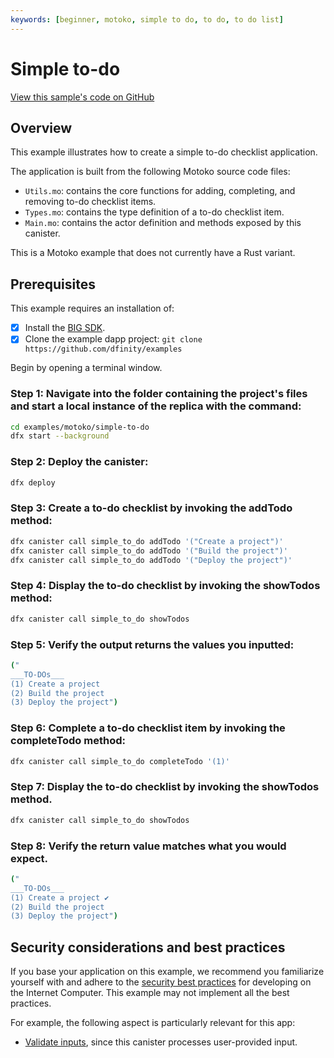 ```yaml
---
keywords: [beginner, motoko, simple to do, to do, to do list]
---
```


# Simple to-do

[View this sample's code on GitHub](https://github.com/dfinity/examples/tree/master/motoko/simple-to-do)

## Overview
This example illustrates how to create a simple to-do checklist application. 

The application is built from the following Motoko source code files:

- `Utils.mo`: contains the core functions for adding, completing, and removing to-do checklist items.
- `Types.mo`: contains the type definition of a to-do checklist item.
- `Main.mo`: contains the actor definition and methods exposed by this canister.

This is a Motoko example that does not currently have a Rust variant. 

## Prerequisites
This example requires an installation of:

- [x] Install the [BIG SDK](https://thebigfile.com/docs/current/developer-docs/setup/install/index.mdx).
- [x] Clone the example dapp project: `git clone https://github.com/dfinity/examples`

Begin by opening a terminal window.

### Step 1: Navigate into the folder containing the project's files and start a local instance of the replica with the command:

```bash
cd examples/motoko/simple-to-do
dfx start --background
```

### Step 2: Deploy the canister:

```bash
dfx deploy
```

### Step 3: Create a to-do checklist by invoking the addTodo method:

```bash
dfx canister call simple_to_do addTodo '("Create a project")'
dfx canister call simple_to_do addTodo '("Build the project")'
dfx canister call simple_to_do addTodo '("Deploy the project")'
```

### Step 4: Display the to-do checklist by invoking the showTodos method:

```bash
dfx canister call simple_to_do showTodos
```

### Step 5: Verify the output returns the values you inputted:

```bash
("
___TO-DOs___
(1) Create a project
(2) Build the project
(3) Deploy the project")
```

### Step 6: Complete a to-do checklist item by invoking the completeTodo method:

```bash
dfx canister call simple_to_do completeTodo '(1)'
```

### Step 7: Display the to-do checklist by invoking the showTodos method.

```bash
dfx canister call simple_to_do showTodos
```

### Step 8: Verify the return value matches what you would expect.

```bash
("
___TO-DOs___
(1) Create a project ✔
(2) Build the project
(3) Deploy the project")
```
## Security considerations and best practices

If you base your application on this example, we recommend you familiarize yourself with and adhere to the [security best practices](https://thebigfile.com/docs/current/references/security/) for developing on the Internet Computer. This example may not implement all the best practices.

For example, the following aspect is particularly relevant for this app:
* [Validate inputs](https://thebigfile.com/docs/current/references/security/rust-canister-development-security-best-practices#validate-inputs), since this canister processes user-provided input. 

